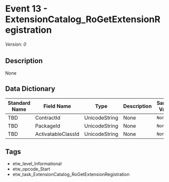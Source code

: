 # Event 13 - ExtensionCatalog_RoGetExtensionRegistration
###### Version: 0

## Description
None

## Data Dictionary
|Standard Name|Field Name|Type|Description|Sample Value|
|---|---|---|---|---|
|TBD|ContractId|UnicodeString|None|`None`|
|TBD|PackageId|UnicodeString|None|`None`|
|TBD|ActivatableClassId|UnicodeString|None|`None`|

## Tags
* etw_level_Informational
* etw_opcode_Start
* etw_task_ExtensionCatalog_RoGetExtensionRegistration